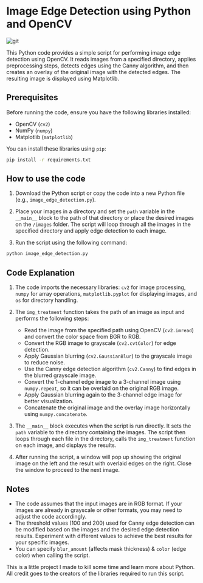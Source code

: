 # Image Edge Detection using Python and OpenCV
![git](https://github.com/EdwinJOrtizCampos/edge_detector/assets/90715562/fd73be7c-368e-48a6-8f40-d8d6169590e8)

This Python code provides a simple script for performing image edge detection using OpenCV. It reads images from a specified directory, applies preprocessing steps, detects edges using the Canny algorithm, and then creates an overlay of the original image with the detected edges. The resulting image is displayed using Matplotlib.

## Prerequisites
Before running the code, ensure you have the following libraries installed:
- OpenCV (`cv2`)
- NumPy (`numpy`)
- Matplotlib (`matplotlib`)

You can install these libraries using `pip`:

```bash
pip install -r requirements.txt
```

## How to use the code
1. Download the Python script or copy the code into a new Python file (e.g., `image_edge_detection.py`).

2. Place your images in a directory and set the `path` variable in the `__main__` block to the path of that directory or place the desired images on the `/images` folder. The script will loop through all the images in the specified directory and apply edge detection to each image.

3. Run the script using the following command:

```bash
python image_edge_detection.py
```

## Code Explanation
1. The code imports the necessary libraries: `cv2` for image processing, `numpy` for array operations, `matplotlib.pyplot` for displaying images, and `os` for directory handling.

2. The `img_treatment` function takes the path of an image as input and performs the following steps:
   - Read the image from the specified path using OpenCV (`cv2.imread`) and convert the color space from BGR to RGB.
   - Convert the RGB image to grayscale (`cv2.cvtColor`) for edge detection.
   - Apply Gaussian blurring (`cv2.GaussianBlur`) to the grayscale image to reduce noise.
   - Use the Canny edge detection algorithm (`cv2.Canny`) to find edges in the blurred grayscale image.
   - Convert the 1-channel edge image to a 3-channel image using `numpy.repeat`, so it can be overlaid on the original RGB image.
   - Apply Gaussian blurring again to the 3-channel edge image for better visualization.
   - Concatenate the original image and the overlay image horizontally using `numpy.concatenate`.

3. The `__main__` block executes when the script is run directly. It sets the `path` variable to the directory containing the images. The script then loops through each file in the directory, calls the `img_treatment` function on each image, and displays the results.

4. After running the script, a window will pop up showing the original image on the left and the result with overlaid edges on the right. Close the window to proceed to the next image.

## Notes
- The code assumes that the input images are in RGB format. If your images are already in grayscale or other formats, you may need to adjust the code accordingly.
- The threshold values (100 and 200) used for Canny edge detection can be modified based on the images and the desired edge detection results. Experiment with different values to achieve the best results for your specific images.
- You can specify `blur_amount` (affects mask thickness) & `color` (edge color) when calling the script.

This is a little project I made to kill some time and learn more about Python. All credit goes to the creators of the libraries required to run this script.
